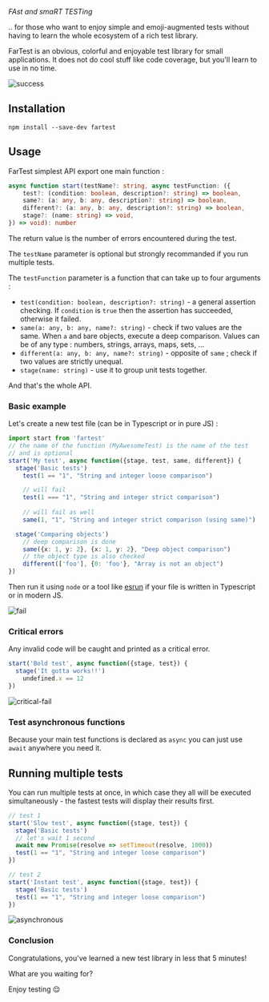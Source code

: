 *FAst and smaRT TESTing*

.. for those who want to enjoy simple and emoji-augmented tests without having to learn the whole ecosystem of a rich test library.

FarTest is an obvious, colorful and enjoyable test library for small applications. It does not do cool stuff like code coverage, but you'll learn to use in no time.

![success](https://i.ibb.co/TLDkQj8/success.png)

## Installation

```
npm install --save-dev fartest
```

## Usage
FarTest simplest API export one main function :

```ts
async function start(testName?: string, async testFunction: ({
	test?: (condition: boolean, description?: string) => boolean,
	same?: (a: any, b: any, description?: string) => boolean,
	different?: (a: any, b: any, description?: string) => boolean,
	stage?: (name: string) => void,
}) => void): number
```

The return value is the number of errors encountered during the test.

The `testName` parameter is optional but strongly recommanded if you run multiple tests.

The `testFunction` parameter is a function that can take up to four arguments :

- `test(condition: boolean, description?: string)` - a general assertion checking. If `condition` is `true` then the assertion has succeeded, otherwise it failed. 
- `same(a: any, b: any, name?: string)` - check if two values are the same. When `a` and `b`are objects, execute a deep comparison. Values can be of any type : numbers, strings, arrays, maps, sets, ...
- `different(a: any, b: any, name?: string)` - opposite of `same` ; check if two values are strictly unequal.
- `stage(name: string)` - use it to group unit tests together.

And that's the whole API. 

### Basic example
Let's create a new test file (can be in Typescript or in pure JS) :
```ts
import start from 'fartest'
// the name of the function (MyAwesomeTest) is the name of the test
// and is optional
start('My test', async function({stage, test, same, different}) {
  stage('Basic tests')
    test(1 == "1", "String and integer loose comparison")

    // will fail
    test(1 === "1", "String and integer strict comparison")
    
    // will fail as well
    same(1, "1", "String and integer strict comparison (using same)")

  stage('Comparing objects')
    // deep comparison is done
    same({x: 1, y: 2}, {x: 1, y: 2}, "Deep object comparison")
    // the object type is also checked
    different(['foo'], {0: 'foo'}, "Array is not an object")
})
```

Then run it using `node` or a tool like [esrun](https://www.npmjs.com/package/@digitak/esrun) if your file is written in Typescript or in modern JS.

![fail](https://i.ibb.co/YRfmVS4/fail.png)

### Critical errors

Any invalid code will be caught and printed as a critical error.

```ts
start('Bold test', async function({stage, test}) {
  stage('It gotta works!!')
    undefined.x == 12
})
```

![critical-fail](https://i.ibb.co/PtGGMbq/critical-fail.png)


### Test asynchronous functions

Because your main test functions is declared as `async` you can just use `await` anywhere you need it.

## Running multiple tests
You can run multiple tests at once, in which case they all will be executed simultaneously - the fastest tests will display their results first.
```ts
// test 1
start('Slow test', async function({stage, test}) {
  stage('Basic tests')
  // let's wait 1 second
  await new Promise(resolve => setTimeout(resolve, 1000))
  test(1 == "1", "String and integer loose comparison")
})

// test 2
start('Instant test', async function({stage, test}) {
  stage('Basic tests')
  test(1 == "1", "String and integer loose comparison")
})
```

![asynchronous](https://i.ibb.co/XLs7wHk/asynchronous.png)

### Conclusion
Congratulations, you've learned a new test library in less that 5 minutes!

What are you waiting for?

Enjoy testing 😌
